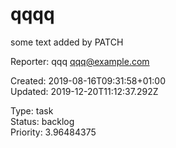 # qqqq

some text added by PATCH

Reporter: qqq <qqq@example.com>  

Created: 2019-08-16T09:31:58+01:00  
Updated: 2019-12-20T11:12:37.292Z

Type: task  
Status: backlog  
Priority: 3.96484375
